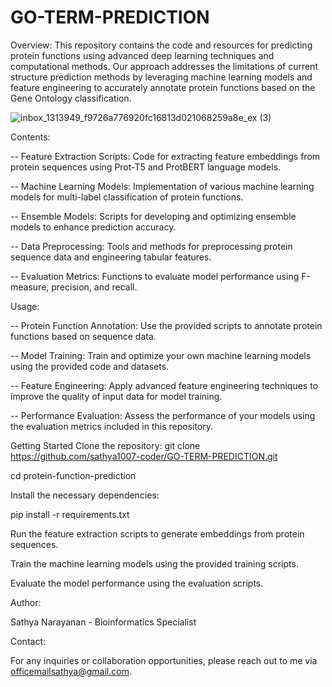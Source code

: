 # GO-TERM-PREDICTION

Overview:
This repository contains the code and resources for predicting protein functions using advanced deep learning techniques and computational methods. Our approach addresses the limitations of current structure prediction methods by leveraging machine learning models and feature engineering to accurately annotate protein functions based on the Gene Ontology classification.

![inbox_1313949_f9726a776920fc16813d021068259a8e_ex (3)](https://github.com/user-attachments/assets/fc1857e9-06aa-40dc-9557-2dea3144a74f)


Contents:

-- Feature Extraction Scripts: Code for extracting feature embeddings from protein sequences using Prot-T5 and ProtBERT language models.

-- Machine Learning Models: Implementation of various machine learning models for multi-label classification of protein functions.

-- Ensemble Models: Scripts for developing and optimizing ensemble models to enhance prediction accuracy.

-- Data Preprocessing: Tools and methods for preprocessing protein sequence data and engineering tabular features.

-- Evaluation Metrics: Functions to evaluate model performance using F-measure, precision, and recall.


Usage:

-- Protein Function Annotation: Use the provided scripts to annotate protein functions based on sequence data.

-- Model Training: Train and optimize your own machine learning models using the provided code and datasets.

-- Feature Engineering: Apply advanced feature engineering techniques to improve the quality of input data for model training.

-- Performance Evaluation: Assess the performance of your models using the evaluation metrics included in this repository.

Getting Started
Clone the repository:
git clone https://github.com/sathya1007-coder/GO-TERM-PREDICTION.git

cd protein-function-prediction

Install the necessary dependencies:

pip install -r requirements.txt

Run the feature extraction scripts to generate embeddings from protein sequences.

Train the machine learning models using the provided training scripts.

Evaluate the model performance using the evaluation scripts.

Author:

Sathya Narayanan - Bioinformatics Specialist

Contact:

For any inquiries or collaboration opportunities, please reach out to me via officemailsathya@gmail.com.
